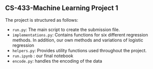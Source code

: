 ## CS-433-Machine Learning Project 1

The project is structured as follows:

- `run.py`: The main script to create the submission file.
- `implementations.py`: Contains functions for six different regression methods. In addition, our own methods and variations of logistic regression 
- `helpers.py`: Provides utility functions used throughout the project.
- `run.ipynb` : our final notebook 
- `encode.py`: handles the encoding of the data
